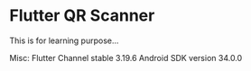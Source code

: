 # Flutter QR Scanner

This is for learning purpose...

Misc:
Flutter Channel stable 3.19.6
Android SDK version 34.0.0
